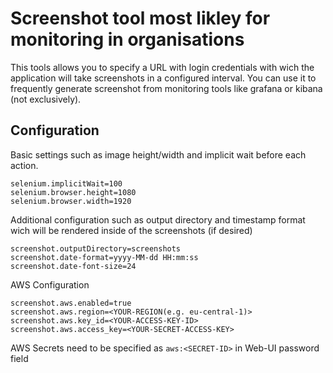 # Screenshot tool most likley for monitoring in organisations
This tools allows you to specify a URL with login credentials with wich the application will take screenshots in a configured interval.
You can use it to frequently generate screenshot from monitoring tools like grafana or kibana (not exclusively). 

## Configuration
Basic settings such as image height/width and implicit wait before each action.
```properties
selenium.implicitWait=100
selenium.browser.height=1080
selenium.browser.width=1920
```

Additional configuration such as output directory and timestamp format wich will be rendered inside of the screenshots (if desired)
```properties
screenshot.outputDirectory=screenshots
screenshot.date-format=yyyy-MM-dd HH:mm:ss
screenshot.date-font-size=24
```

AWS Configuration
```properties
screenshot.aws.enabled=true
screenshot.aws.region=<YOUR-REGION(e.g. eu-central-1)>
screenshot.aws.key_id=<YOUR-ACCESS-KEY-ID>
screenshot.aws.access_key=<YOUR-SECRET-ACCESS-KEY>
```
AWS Secrets need to be specified as `aws:<SECRET-ID>` in Web-UI password field
